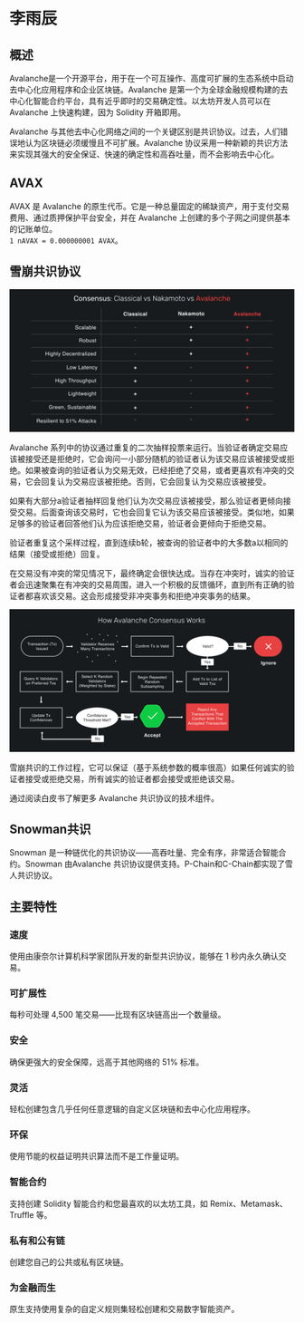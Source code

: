 # 李雨辰


## 概述

Avalanche是一个开源平台，用于在一个可互操作、高度可扩展的生态系统中启动去中心化应用程序和企业区块链。Avalanche 是第一个为全球金融规模构建的去中心化智能合约平台，具有近乎即时的交易确定性。以太坊开发人员可以在 Avalanche 上快速构建，因为 Solidity 开箱即用。

Avalanche 与其他去中心化网络之间的一个关键区别是共识协议。过去，人们错误地认为区块链必须缓慢且不可扩展。Avalanche 协议采用一种新颖的共识方法来实现其强大的安全保证、快速的确定性和高吞吐量，而不会影响去中心化。

## AVAX 
AVAX 是 Avalanche 的原生代币。它是一种总量固定的稀缺资产，用于支付交易费用、通过质押保护平台安全，并在 Avalanche 上创建的多个子网之间提供基本的记账单位。  
`1 nAVAX = 0.000000001 AVAX`。

## 雪崩共识协议
![](../image/avax-Consensus-protocol-comparison.png)

Avalanche 系列中的协议通过重复的二次抽样投票来运行。当验证者确定交易应该被接受还是拒绝时，它会询问一小部分随机的验证者认为该交易应该被接受或拒绝。如果被查询的验证者认为交易无效，已经拒绝了交易，或者更喜欢有冲突的交易，它会回复认为交易应该被拒绝。否则，它会回复认为交易应该被接受。

如果有大部分a验证者抽样回复他们认为次交易应该被接受，那么验证者更倾向接受交易。后面查询该交易时，它也会回复它认为该交易应该被接受。类似地，如果足够多的验证者回答他们认为应该拒绝交易，验证者会更倾向于拒绝交易。

验证者重复这个采样过程，直到连续b轮，被查询的验证者中的大多数a以相同的结果（接受或​​拒绝）回复。

在交易没有冲突的常见情况下，最终确定会很快达成。当存在冲突时，诚实的验证者会迅速聚集在有冲突的交易周围，进入一个积极的反馈循环，直到所有正确的验证者都喜欢该交易。这会形成接受非冲突事务和拒绝冲突事务的结果。

![](../image/howavalancheconsensusworks.png)

雪崩共识的工作过程，它可以保证（基于系统参数的概率很高）如果任何诚实的验证者接受或拒绝交易，所有诚实的验证者都会接受或拒绝该交易。

通过阅读白皮书了解更多 Avalanche 共识协议的技术组件。

## Snowman共识
Snowman 是一种链优化的共识协议——高吞吐量、完全有序，非常适合智能合约。Snowman 由Avalanche 共识协议提供支持。P-Chain和C-Chain都实现了雪人共识协议。

## 主要特性

### 速度
使用由康奈尔计算机科学家团队开发的新型共识协议，能够在 1 秒内永久确认交易。
### 可扩展性
每秒可处理 4,500 笔交易——比现有区块链高出一个数量级。
### 安全
确保更强大的安全保障，远高于其他网络的 51% 标准。
### 灵活
轻松创建包含几乎任何任意逻辑的自定义区块链和去中心化应用程序。
### 环保
使用节能的权益证明共识算法而不是工作量证明。
### 智能合约
支持创建 Solidity 智能合约和您最喜欢的以太坊工具，如 Remix、Metamask、Truffle 等。
### 私有和公有链
创建您自己的公共或私有区块链。
### 为金融而生
原生支持使用复杂的自定义规则集轻松创建和交易数字智能资产。

